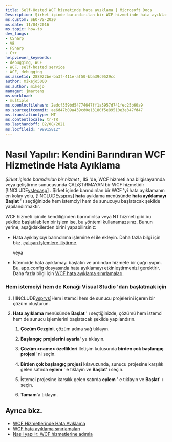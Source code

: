 ```yaml
---
title: Self-Hosted WCF hizmetinde hata ayıklama | Microsoft Docs
Description: Şirket içinde barındırılan bir WCF hizmetinde hata ayıklamayı öğrenin. En kolay yol (ancak her zaman mümkün değildir), Visual Studio 'Yu hem istemci hem de sunucu başlatılacak şekilde yapılandırmaktır.
ms.custom: SEO-VS-2020
ms.date: 11/04/2016
ms.topic: how-to
dev_langs:
- CSharp
- VB
- FSharp
- C++
helpviewer_keywords:
- debugging, WCF
- WCF, self-hosted service
- WCF, debugging
ms.assetid: 288922be-ba3f-411e-af50-bba39c9529cc
author: mikejo5000
ms.author: mikejo
manager: jmartens
ms.workload:
- multiple
ms.openlocfilehash: 2edcf359bd54774647ff1a5957d741fec25b60a9
ms.sourcegitcommit: ae6d47b09a439cd0e13180f5e89510e3e347fd47
ms.translationtype: MT
ms.contentlocale: tr-TR
ms.lasthandoff: 02/08/2021
ms.locfileid: "99915812"
---
```

# <a name="how-to-debug-a-self-hosted-wcf-service"></a>Nasıl Yapılır: Kendini Barındıran WCF Hizmetinde Hata Ayıklama
*Şirket içinde barındırılan bir hizmet* , IIS 'de, WCF hizmeti ana bilgisayarında veya geliştirme sunucusunda ÇALıŞTıRMAYAN bir WCF hizmetidir [!INCLUDE[vstecasp](../code-quality/includes/vstecasp_md.md)] . Şirket içinde barındırılan bir WCF 'yi hata ayıklamanın en kolay yolu, [!INCLUDE[vsprvs](../code-quality/includes/vsprvs_md.md)] **hata** ayıklama menüsünde **hata ayıklamayı Başlat** ' ı seçtiğinizde hem istemciyi hem de sunucuyu başlatacak şekilde yapılandırmaktır.

 WCF hizmeti içinde kendiliğinden barındırılsa veya NT hizmeti gibi bu şekilde başlatılabilen bir işlem ise, bu yöntemi kullanamazsınız. Bunun yerine, aşağıdakilerden birini yapabilirsiniz:

- Hata ayıklayıcıyı barındırma işlemine el ile ekleyin. Daha fazla bilgi için bkz. [çalışan Işlemlere iliştirme](../debugger/attach-to-running-processes-with-the-visual-studio-debugger.md).

     veya

- İstemcide hata ayıklamayı başlatın ve ardından hizmete bir çağrı yapın. Bu, app.config dosyasında hata ayıklamayı etkinleştirmenizi gerektirir. Daha fazla bilgi için [WCF hata ayıklama sınırlamaları](../debugger/limitations-on-wcf-debugging.md).

### <a name="to-start-both-client-and-host-from-visual-studio"></a>Hem istemciyi hem de Konağı Visual Studio 'dan başlatmak için

1. [!INCLUDE[vsprvs](../code-quality/includes/vsprvs_md.md)]Hem istemci hem de sunucu projelerini içeren bir çözüm oluşturun.

2. **Hata ayıklama** menüsünde **Başlat** ' ı seçtiğinizde, çözümü hem istemci hem de sunucu işlemlerini başlatacak şekilde yapılandırın.

   1. **Çözüm Gezgini**, çözüm adına sağ tıklayın.

   2. **Başlangıç projelerini ayarla**' ya tıklayın.

   3. **Çözüm \<name> özellikleri** Iletişim kutusunda **birden çok başlangıç projesi**' ni seçin.

   4. **Birden çok başlangıç projesi** kılavuzunda, sunucu projesine karşılık gelen satırda **eylem** ' e tıklayın ve **Başlat**' ı seçin.

   5. İstemci projesine karşılık gelen satırda **eylem** ' e tıklayın ve **Başlat**' ı seçin.

   6. **Tamam**'a tıklayın.

## <a name="see-also"></a>Ayrıca bkz.
- [WCF Hizmetlerinde Hata Ayıklama](../debugger/debugging-wcf-services.md)
- [WCF hata ayıklama sınırlamaları](../debugger/limitations-on-wcf-debugging.md)
- [Nasıl yapılır: WCF hizmetlerine adımla](../debugger/how-to-step-into-wcf-services.md)